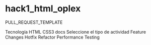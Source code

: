# hack1_html_oplex
PULL_REQUEST_TEMPLATE

Tecnología
 HTML
 CSS3
 docs
Seleccione el tipo de actividad
 Feature
 Changes
 Hotfix
 Refactor
 Performance
 Testing
